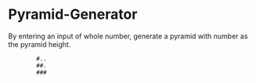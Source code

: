 # Pyramid-Generator
By entering an input of whole number, generate a pyramid with number as the pyramid height.
            
            
            #..
            ##.
            ###
            
